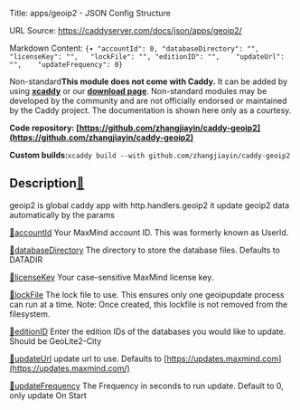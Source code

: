 Title: apps/geoip2 - JSON Config Structure

URL Source: https://caddyserver.com/docs/json/apps/geoip2/

Markdown Content:
`{▾	"accountId": 0,	"databaseDirectory": "",	"licenseKey": "",	"lockFile": "",	"editionID": "",	"updateUrl": "",	"updateFrequency": 0}`

Non-standard**This module does not come with Caddy.** It can be added by using **[xcaddy](https://caddyserver.com/docs/build#xcaddy)** or our **[download page](https://caddyserver.com/download)**. Non-standard modules may be developed by the community and are not officially endorsed or maintained by the Caddy project. The documentation is shown here only as a courtesy.

**Code repository: [https://github.com/zhangjiayin/caddy-geoip2](https://github.com/zhangjiayin/caddy-geoip2)**

**Custom builds:**`xcaddy build --with github.com/zhangjiayin/caddy-geoip2`

Description[🔗](https://caddyserver.com/docs/json/apps/geoip2/#docs "Direct link")
----------------------------------------------------------------------------------

geoip2 is global caddy app with http.handlers.geoip2 it update geoip2 data automatically by the params

[🔗](https://caddyserver.com/docs/json/apps/geoip2/#accountId)[accountId](https://caddyserver.com/docs/json/apps/geoip2/accountId/)
Your MaxMind account ID. This was formerly known as UserId.

[🔗](https://caddyserver.com/docs/json/apps/geoip2/#databaseDirectory)[databaseDirectory](https://caddyserver.com/docs/json/apps/geoip2/databaseDirectory/)
The directory to store the database files. Defaults to DATADIR

[🔗](https://caddyserver.com/docs/json/apps/geoip2/#licenseKey)[licenseKey](https://caddyserver.com/docs/json/apps/geoip2/licenseKey/)
Your case-sensitive MaxMind license key.

[🔗](https://caddyserver.com/docs/json/apps/geoip2/#lockFile)[lockFile](https://caddyserver.com/docs/json/apps/geoip2/lockFile/)
The lock file to use. This ensures only one geoipupdate process can run at a time. Note: Once created, this lockfile is not removed from the filesystem.

[🔗](https://caddyserver.com/docs/json/apps/geoip2/#editionID)[editionID](https://caddyserver.com/docs/json/apps/geoip2/editionID/)
Enter the edition IDs of the databases you would like to update. Should be GeoLite2-City

[🔗](https://caddyserver.com/docs/json/apps/geoip2/#updateUrl)[updateUrl](https://caddyserver.com/docs/json/apps/geoip2/updateUrl/)
update url to use. Defaults to [https://updates.maxmind.com](https://updates.maxmind.com/)

[🔗](https://caddyserver.com/docs/json/apps/geoip2/#updateFrequency)[updateFrequency](https://caddyserver.com/docs/json/apps/geoip2/updateFrequency/)
The Frequency in seconds to run update. Default to 0, only update On Start
